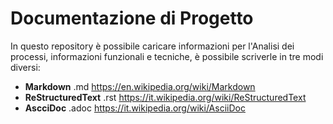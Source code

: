 # Documentazione di Progetto

In questo repository è possibile caricare informazioni per l'Analisi dei processi, informazioni funzionali e tecniche, è possibile scriverle in tre modi diversi:

* **Markdown** .md https://en.wikipedia.org/wiki/Markdown
* **ReStructuredText** .rst https://it.wikipedia.org/wiki/ReStructuredText
* **AscciDoc** .adoc https://it.wikipedia.org/wiki/AsciiDoc
